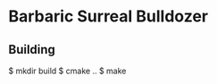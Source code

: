 Barbaric Surreal Bulldozer
==========================

Building
--------

$ mkdir build
$ cmake ..
$ make

